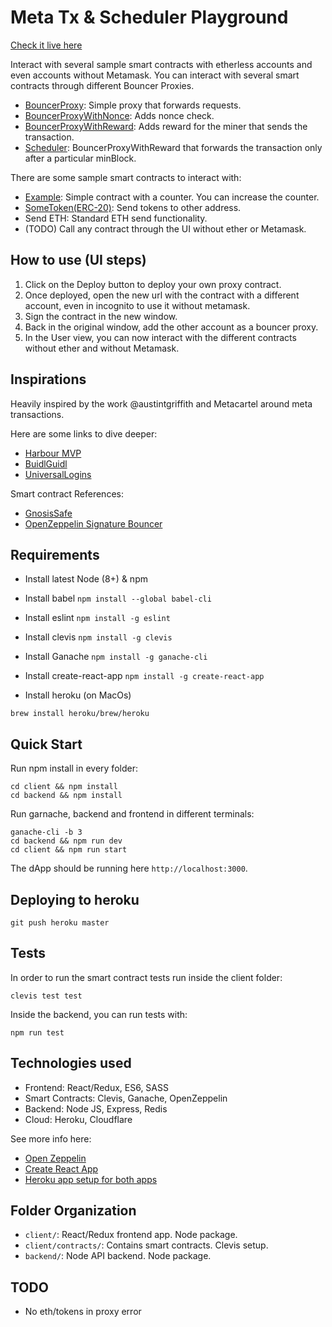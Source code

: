 # Meta Tx & Scheduler Playground

[Check it live here](https://metatx.dapis.io)

Interact with several sample smart contracts with etherless accounts and even accounts without Metamask. You can interact with several smart contracts through
different Bouncer Proxies.

- [BouncerProxy](https://github.com/rrecuero/z-scheduler/blob/master/client/contracts/BouncerProxy/BouncerProxy.sol): Simple proxy that forwards requests.
- [BouncerProxyWithNonce](https://github.com/rrecuero/z-scheduler/blob/master/client/contracts/BouncerWithNonce/BouncerWithNonce.sol): Adds nonce check.
- [BouncerProxyWithReward](https://github.com/rrecuero/z-scheduler/blob/master/client/contracts/BouncerWithReward/BouncerWithReward.sol): Adds reward for the miner that sends the transaction.
- [Scheduler](https://github.com/rrecuero/z-scheduler/blob/master/client/contracts/Scheduler/Scheduler.sol): BouncerProxyWithReward that forwards the transaction only after
a particular minBlock.

There are some sample smart contracts to interact with:

- [Example](https://github.com/rrecuero/z-scheduler/blob/master/client/contracts/Example/Example.sol): Simple contract with a counter. You can increase the counter.
- [SomeToken(ERC-20)](https://github.com/rrecuero/z-scheduler/blob/master/client/contracts/SomeToken/SomeToken.sol): Send tokens to other address.
- Send ETH: Standard ETH send functionality.
- (TODO) Call any contract through the UI without ether or Metamask.

## How to use (UI steps)

1. Click on the Deploy button to deploy your own proxy contract.
2. Once deployed, open the new url with the contract with a different account, even in incognito to use it without metamask.
3. Sign the contract in the new window.
4. Back in the original window, add the other account as a bouncer proxy.
5. In the User view, you can now interact with the different contracts without ether
and without Metamask.

## Inspirations

Heavily inspired by the work @austintgriffith and Metacartel around meta transactions.

Here are some links to dive deeper:

- [Harbour MVP](https://github.com/Meta-tx/Harbour-MVP/wiki/Resources)
- [BuidlGuidl](https://medium.com/@austin_48503/buidlguidl-0x2-meta-transactions-be3ea1d076a6)
- [UniversalLogins](https://medium.com/@avsa/1dc8b17a8de7)

Smart contract References:
- [GnosisSafe](https://github.com/gnosis/safe-contracts)
- [OpenZeppelin Signature Bouncer](https://github.com/OpenZeppelin/openzeppelin-solidity/blob/7ef273050697178b74dd4530d4b0eb4e5127a8f5/contracts/drafts/SignatureBouncer.sol#L100-L103)

## Requirements

- Install latest Node (8+) & npm
- Install babel
`npm install --global babel-cli`

- Install eslint
`npm install -g eslint`

- Install clevis
`npm install -g clevis`

- Install Ganache
`npm install -g ganache-cli`

- Install create-react-app
`npm install -g create-react-app`

- Install heroku (on MacOs)
```
brew install heroku/brew/heroku
```

## Quick Start

Run npm install in every folder:
```
cd client && npm install
cd backend && npm install
```

Run garnache, backend and frontend in different terminals:
```
ganache-cli -b 3
cd backend && npm run dev
cd client && npm run start
```

The dApp should be running here `http://localhost:3000`.

## Deploying to heroku

`git push heroku master`

## Tests

In order to run the smart contract tests run inside the client folder:

`clevis test test`

Inside the backend, you can run tests with:

`npm run test`

## Technologies used

- Frontend: React/Redux, ES6, SASS
- Smart Contracts: Clevis, Ganache, OpenZeppelin
- Backend: Node JS, Express, Redis
- Cloud: Heroku, Cloudflare

See more info here:
- [Open Zeppelin](https://github.com/OpenZeppelin/openzeppelin-solidity)
- [Create React App](https://github.com/facebookincubator/create-react-app)
- [Heroku app setup for both apps](https://github.com/mars/heroku-cra-node)

## Folder Organization

- `client/`: React/Redux frontend app. Node package.
- `client/contracts/`: Contains smart contracts. Clevis setup.
- `backend/`: Node API backend. Node package.

## TODO
- No eth/tokens in proxy error
